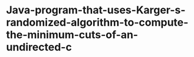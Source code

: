 # Java-program-that-uses-Karger-s-randomized-algorithm-to-compute-the-minimum-cuts-of-an-undirected-c